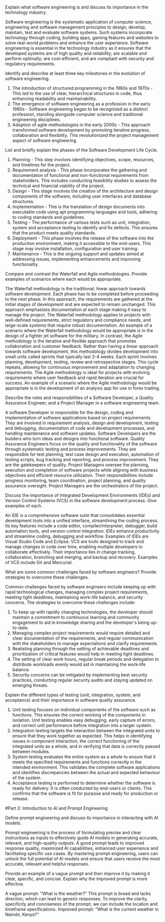 Explain what software engineering is and discuss its importance in the technology industry.

Software engineering is the systematic application of computer science, engineering and software management principles to design, develop, maintain, test and evaluate software systems. Such systems incorporate technology through coding, building apps, gaming features and websites to solve real-world problems and enhance the user experience. 
Software engineering is essential in the technology industry as it ensures that the developed systems are of high quality and reliability; are scalable and perform optimally; are cost-efficient, and are compliant with security and regulatory requirements.


Identify and describe at least three key milestones in the evolution of software engineering.

1. The introduction of structured programming in the 1960s and 1970s - This led to the use of clear, hierarchical structures in code, thus enhancing readability and maintainability.
2. The emergence of software engineering as a profession in the early 1980s - Software engineering began to be recognized as a distinct profession, standing alongside computer science and traditional engineering disciplines.
3. Adoption of agile methodologies in the early 2000s - This approach transformed software development by promoting iterative progress, collaboration and flexibility. This revolutionized the project management aspect of software engineering.

List and briefly explain the phases of the Software Development Life Cycle.

1. Planning - This step involves identifying objectives, scope, resources, and timelines for the project.
2. Requirement analysis - This phase incorporates the gathering and documentation of functional and non-functional requirements from stakeholders. This includes conducting feasibility studies to assess the technical and financial viability of the project.
3. Design - This stage involves the creation of the architecture and design components of the software, including user interfaces and database structures.
4. Implementation - This is the translation of design documents into executable code using apt programming languages and tools, adhering to coding standards and guidelines.
5. Testing - The performance of various tests such as unit, integration, system and acceptance testing to identify and fix defects. This ensures that the product meets quality standards.
6. Deployment - This phase involves the release of the software into the production environment, making it accessible to the end-users. This stage may involve installation, configuration and user training.
7. Maintenance - This is the ongoing support and updates aimed at addressing issues, implementing enhancements and improving functionality.

Compare and contrast the Waterfall and Agile methodologies. Provide examples of scenarios where each would be appropriate.

The Waterfall methodology is the traditional, linear approach towards software development. Each phase has to be completed before proceeding to the next phase. In this approach, the requirements are gathered at the initial stages of development and are expected to remain unchanged. This approach emphasizes documentation at each stage making it easy to manage the project. The Waterfall methodology applies to projects with well-defined requirements, strict regulatory and compliance needs, and large-scale systems that require robust documentation. An example of a scenario where the Waterfall methodology would be appropriate is in the design of a fighter jet software for the military.
In contrast, the Agile methodology is the iterative and flexible approach that promotes collaboration and customer feedback. Rather than having a linear approach towards software development, this methodology divides development into small units called sprints that typically last 2-4 weeks. Each sprint involves planning, development, testing, review and retrospective stages. This cycle repeats, allowing for continuous improvement and adaptation to changing requirements. The Agile methodology is ideal for projects with evolving requirements where user feedback and rapid iteration are crucial for success. An example of a scenario where the Agile methodology would be appropriate is in the development of an analysis app for use in forex trading.

Describe the roles and responsibilities of a Software Developer, a Quality Assurance Engineer, and a Project Manager in a software engineering team.

A software Developer is responsible for the design, coding and implementation of software applications based on project requirements. They are involved in requirement analysis, design and development, testing and debugging, documentation of code and development processes, and handling maintenance and software updates. Software Developers are the builders who turn ideas and designs into functional software.
Quality Assurance Engineers focus on the quality and functionality of the software through systematic testing and process improvements. They are responsible for test planning, test case design and execution, automation of testing scripts, bug tracking and reporting, and process improvement. They are the gatekeepers of quality.
Project Managers oversee the planning, execution and completion of software projects while aligning with business objectives and efficient resource utilization. Their responsibilities include progress monitoring, team coordination, project planning, and quality assurance oversight. Project Managers are the orchestrators of the project.

Discuss the importance of Integrated Development Environments (IDEs) and Version Control Systems (VCS) in the software development process. Give examples of each.

An IDE is a comprehensive software suite that consolidates essential development tools into a unified interface, streamlining the coding process. Its key features include a code editor, compiler/interpreter, debugger, build automation tools, and version control integration. IDEs enhance productivity and streamline coding, debugging and workflow. Examples of IDEs are Visual Studio Code and Eclipse.
VCS are tools designed to track and manage changes in code over time, enabling multiple developers to collaborate effectively. Their importance lies in change tracking, collaboration, branching and merging, and backup and recovery. Examples of VCS include Git and Mercurial.

What are some common challenges faced by software engineers? Provide strategies to overcome these challenges.

Common challenges faced by software engineers include keeping up with rapid technological changes, managing complex project requirements, meeting tight deadlines, maintaining work-life balance, and security concerns.
The strategies to overcome these challenges include:
1. To keep up with rapidly changing technologies, the developer should maintain a commitment to continuous learning and community engagement to aid in knowledge sharing and the developer's being up-to-date.
2. Managing complex project requirements would require detailed and clear documentation of the requirements, and regular communication with the stakeholders to manage expectations and clarify requirements.
3. Realisting planning through the setting of achievable deadlines and prioritization of critical features would help in meeting tight deadlines.
4. The setting of clear work hours, regular break periods and delegation to distribute workloads evenly would aid in maintaining the work-life balance.
5. Security concerns can be mitigated by implementing best security practices, conducting regular security audits and staying updated on emerging threats.

Explain the different types of testing (unit, integration, system, and acceptance) and their importance in software quality assurance.

1. Unit testing focuses on individual components of the software such as functions. This ensures the correct working of the components in isolation. Unit testing enables easy debugging, early capture of errors, and correct unit performance before integration into a larger system.
2. Integration testing targets the interaction between the integrated units to ensure that they work together as expected. This helps in identifying issues in component interaction, the correct functioning of the integrated units as a whole, and in verifying that data is correctly passed between modules.
3. System testing evaluates the entire system as a whole to ensure that it meets the specified requirements and functions correctly in the intended environment. This validates the complete software applications and identifies discrepancies between the actual and expected behaviour of the system.
4. Acceptance testing is performed to determine whether the software is ready for delivery. It is often conducted by end-users or clients. This confirms that the software is fit for purpose and ready for production or release.

#Part 2: Introduction to AI and Prompt Engineering


Define prompt engineering and discuss its importance in interacting with AI models.

Prompt engineering is the process of formulating precise and clear instructions as inputs to effectively guide AI models in generating accurate, relevant, and high-quality outputs.
A good prompt leads to improved response quality, maximized AI capabilities, enhanced user experience and facilitating specific use cases. By mastering prompt engineering, users can unlock the full potential of AI models and ensure that users receive the most accurate, relevant and helpful responses.

Provide an example of a vague prompt and then improve it by making it clear, specific, and concise. Explain why the improved prompt is more effective.

A vague prompt: "What is the weather?"
This prompt is broad and lacks direction, which can lead to generic responses. To improve the clarity, specificity and conciseness of the prompt, we can include the location and timeframe specifications.
Improved prompt: "What is the current weather in Nairobi, Kenya?"

